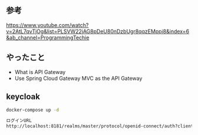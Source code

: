 ## 参考
https://www.youtube.com/watch?v=2AtL7qvTjOg&list=PLSVW22jAG8pDeU80nDzbUgr8qqzEMppi8&index=6&ab_channel=ProgrammingTechie

## やったこと
* What is API Gateway
* Use Spring Cloud Gateway MVC as the API Gateway

## keycloak
```bash
docker-compose up -d

ログインURL
http://localhost:8181/realms/master/protocol/openid-connect/auth?client_id=security-admin-console&redirect_uri=http%3A%2F%2Flocalhost%3A8181%2Fadmin%2Fmaster%2Fconsole%2F&state=41b9d996-dbe0-4c38-832f-08b40ef70443&response_mode=fragment&response_type=code&scope=openid&nonce=1de4b8e5-1101-4111-8847-d9a34212fc3c&code_challenge=a8WHykw798wl4-I0xYNiSzIZUQz0G2c1RcnYCdiNe-4&code_challenge_method=S256